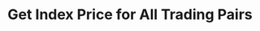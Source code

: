 ---
title: Get Index Price for All Trading Pairs
position_number: 12
type: get
description: /market/public/q/index-price
parameters:
content_markdown: Note：This method does not require a signature.
left_code_blocks:
    -
        code_block: "public void getKLine() {\r\n\tString text = HttpUtil.get(URL + \"/data/api/v1/future-u/market/getKLine?market=btc_usdt&type=1min&since=0\");\r\n\tSystem.out.println(text);\r\n}"
        title: Java
        language: java
right_code_blocks:
    - code_block: |-
        {
         "msgInfo": {
            "code": "",
            "msg": ""
          },
          "msg": "",
          "data": [
            {
              "p": 0, //Price
              "s": "", //Trading pair
              "t": 0 //Time
            }
          ],
          "code": 200
        }
      title: Response
      language: json
---